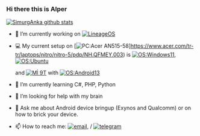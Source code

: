 ### Hi there this is Alper 
[![SimurgAnka github stats](https://github-readme-stats.vercel.app/api?username=AlperHuda&hide=issues&show_icons=true&include_all_commits=true&theme=dracula)](https://github.com/AlperHuda)

- 🔭 I’m currently working on [![LineageOS](https://img.shields.io/badge/LineageOS-167b80?style=flat-square&logo=lineageos)](https://github.com/LineageOS)
- 💻 My current setup on
  [![PC:Acer AN515-58](https://img.shields.io/badge/PC-Acer%20Nitro%20-red?style=flat-square&logo=acer&logoColor=ffffff)]https://www.acer.com/tr-tr/laptops/nitro/nitro-5/pdp/NH.QFMEY.003) is
  [![OS:Windows11](https://img.shields.io/badge/OS-Windows11-blue?style=flat-square&logo=microsoft)](https://www.microsoft.com),
  [![OS:Ubuntu](https://img.shields.io/badge/OS-Ubuntu-red?style=flat-square&logo=ubuntu)](https://ubuntu.com)
  
  and [![Mİ 9T](https://img.shields.io/badge/Redmi%20K20-fd4900?style=flat-square&logo=xiaomi&logoColor=ffffff)](https://www.mi.com/global/mi-9-t/) with
  [![OS:Android13](https://img.shields.io/badge/OS-Android13-green?style=flat-square&logo=android)](https://www.android.com/)
  

- 🌱 I’m currently learning C#, PHP, Python
- 🤔 I’m looking for help with my brain
- 💬 Ask me about Android device bringup (Exynos and Qualcomm) or on how to brick your device.
- 📫 How to reach me: [![email](https://img.shields.io/badge/Email-hudalper@gmail.com-red?style=flat-square&logo=gmail)](mailto:hudalper@gmail.com), / [![telegram](https://img.shields.io/badge/Telegram-Alper-blue?style=flat-square&logo=telegram)](https://t.me/AlperHuda)

<div align="center">

<div/>
